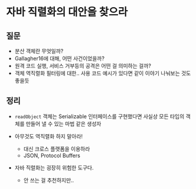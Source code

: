 # 자바 직렬화의 대안을 찾으라



## 질문

- 분산 객체란 무엇일까?
- Gallagher16에 대해, 어떤 사건이었을까?
- 원격 코드 실행, 서비스 거부등의 공격은 어떤 걸 의미하는 걸까?
- 객체 역직렬화 필터링에 대한.. 사용 코드 예시가 있다면 같이 이야기 나눠보는 것도 좋을듯

## 정리

- `readObject` 객체는 Serializable 인터페이스를 구현했다면 사실상 모든 타입의 객체를 만들어 낼 수 있는 마법 같은 생성자
- 아무것도 역직렬화 하지 말아라!
  - 대신 크로스 플랫폼을 이용하라
  - JSON, Protocol Buffers

- 자바 직렬화는 굉장히 위험한 도구다.
  - 안 쓰는 걸 추천하지만.. 